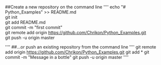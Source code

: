 ##Create a new repository on the command line
''''
echo "# Python_Examples" >> README.md<br>
git init<br>
git add README.md<br>
git commit -m "first commit"<br>
git remote add origin https://github.com/Chrikon/Python_Examples.git<br>
git push -u origin master</p>
''''
##…or push an existing repository from the command line
''''
git remote add origin https://github.com/Chrikon/Python_Examples.git
git add *
git commit -m "Message in a bottle"
git push -u origin master
''''
